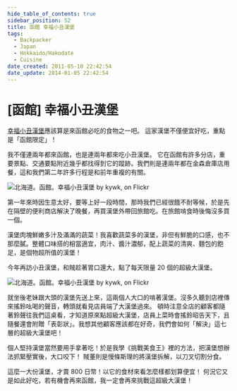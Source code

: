 ```yaml
---
hide_table_of_contents: true
sidebar_position: 52
title: 函館 幸福小丑漢堡
tags:
  - Backpacker
  - Japan
  - Hokkaido/Hakodate
  - Cuisine
date_created: 2011-05-10 22:42:54
date_update: 2014-01-05 22:42:54
---
```


[函館] 幸福小丑漢堡
================

[幸福小丑漢堡](http://www.luckypierrot.jp/)應該算是來函館必吃的食物之一吧。
這家漢堡不僅便宜好吃，重點是「函館限定」！

我不僅連兩年都來函館，也是連兩年都來吃小丑漢堡。
它在函館有許多分店，重要景點、交通要點附近幾乎都找得到它的蹤跡。我們則是連兩年都在金森倉庫店用餐，這和我們第二年許多行程是和前年重複的有關。

![北海道。函館。幸福小丑漢堡 by kywk, on Flickr](http://farm8.staticflickr.com/7072/7231868394_bf5763d9fe_c.jpg)

第一年來時因生意太好，要等上好一段時間，那時我們已經很餓不耐等候，於是先在隔壁的便利商店解決了晚餐，再買漢堡外帶回旅館吃。在旅館啃食時後悔沒多買一個。

漢堡肉塊鮮嫩多汁及滿滿的蔬菜！我喜歡蔬菜多的漢堡，非但有鮮脆的口感，也不那麼膩。整體口味搭的相當適宜，肉汁、醬汁濃郁，配上蔬菜的清爽、麵包的飽足，是個物超所值的漢堡！

今年再訪小丑漢堡，和賊趁著胃口還大，點了每天限量 20 個的超級大漢堡。

![北海道。函館。幸福小丑漢堡 by kywk, on Flickr](http://farm8.staticflickr.com/7091/7231868930_9c174fa965.jpg)

就坐後老妹跟大頭的漢堡先送上來，這兩個人大口的啃著漢堡。沒多久聽到店裡傳來搖鈴吆喝的聲音，轉頭就看見店員端了大漢堡過來。
頓時注意全店的顧客都隨著鈴聲往我們這桌看，才知道原來點超級大漢堡，店員上菜時會搖鈴昭告天下，且隨餐還會附贈「表彰狀」。我想其他顧客應該都在好奇，我們會如何「解決」這七層的超級大漢堡吧！

個人堅持漢堡當然要用手拿著吃！於是我學《挑戰美食王》裡的方法，把漢堡想辦法抓緊壓實後，大口咬下！
賊董則是慢條斯理的將漢堡拆解，以刀叉切割分食。

這麼一大份漢堡，才賣 800 日幣！以它的食材來看怎麼樣都划算便宜！
何況它又是如此好吃，若有機會再來函館，我一定會再來挑戰這超級大漢堡！
